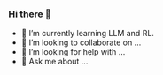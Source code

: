 ### Hi there 👋
- 🌱 I’m currently learning LLM and RL.
- 👯 I’m looking to collaborate on ...
- 🤔 I’m looking for help with ...
- 💬 Ask me about ...






